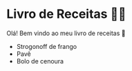 # Livro de Receitas :cook:

Olá! Bem vindo ao meu livro de receitas :wave:

- Strogonoff de frango
- Pavê
- Bolo de cenoura